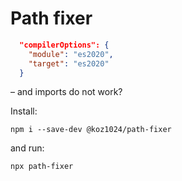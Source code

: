 # Path fixer

```json
  "compilerOptions": {
    "module": "es2020",
    "target": "es2020"
  }
```
– and imports do not work?

Install:

```shell
npm i --save-dev @koz1024/path-fixer
```

and run: 
```shell
npx path-fixer
```
